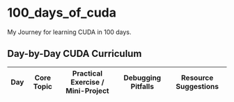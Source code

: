 # 100_days_of_cuda
My Journey for learning CUDA in 100 days.

## Day-by-Day CUDA Curriculum
| **Day** | **Core Topic**                                   | **Practical Exercise / Mini-Project**                                                                             | **Debugging Pitfalls**                                                 | **Resource Suggestions**                                                                                                                                                      |
|:------:|:------------------------------------------------:|:------------------------------------------------------------------------------------------------------------------:|:-----------------------------------------------------------------------:|:----------------------------------------------------------------------------------------------------------------------------------------------------------------------------:|

